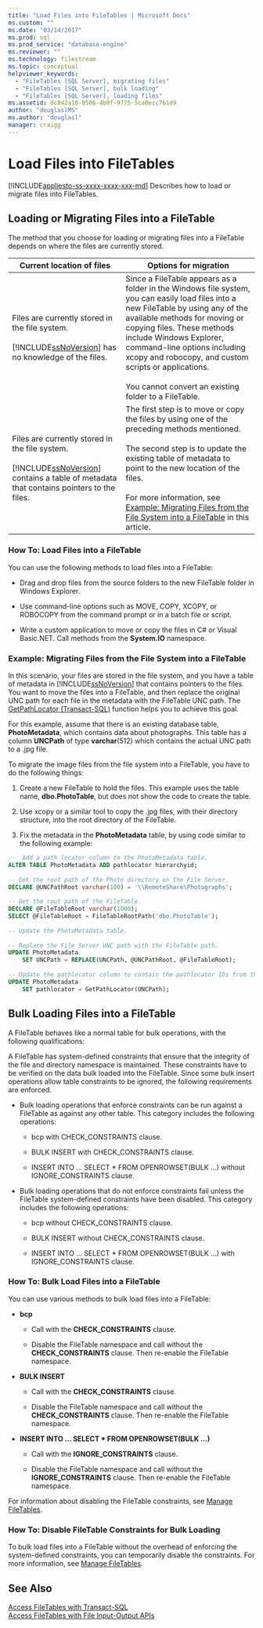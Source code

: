 ```yaml
---
title: "Load Files into FileTables | Microsoft Docs"
ms.custom: ""
ms.date: "03/14/2017"
ms.prod: sql
ms.prod_service: "database-engine"
ms.reviewer: ""
ms.technology: filestream
ms.topic: conceptual
helpviewer_keywords: 
  - "FileTables [SQL Server], migrating files"
  - "FileTables [SQL Server], bulk loading"
  - "FileTables [SQL Server], loading files"
ms.assetid: dc842a10-0586-4b0f-9775-5ca0ecc761d9
author: "douglaslMS"
ms.author: "douglasl"
manager: craigg
---
```

# Load Files into FileTables
[!INCLUDE[appliesto-ss-xxxx-xxxx-xxx-md](../../includes/appliesto-ss-xxxx-xxxx-xxx-md.md)]
  Describes how to load or migrate files into FileTables.  
  
##  <a name="BasicsLoadNew"></a> Loading or Migrating Files into a FileTable  
 The method that you choose for loading or migrating files into a FileTable depends on where the files are currently stored.  
  
|Current location of files|Options for migration|  
|-------------------------------|---------------------------|  
|Files are currently stored in the file system.<br /><br /> [!INCLUDE[ssNoVersion](../../includes/ssnoversion-md.md)] has no knowledge of the files.|Since a FileTable appears as a folder in the Windows file system, you can easily load files into a new FileTable by using any of the available methods for moving or copying files. These methods include Windows Explorer, command-line options including xcopy and robocopy, and custom scripts or applications.<br /><br /> You cannot convert an existing folder to a FileTable.|  
|Files are currently stored in the file system.<br /><br /> [!INCLUDE[ssNoVersion](../../includes/ssnoversion-md.md)] contains a table of metadata that contains pointers to the files.|The first step is to move or copy the files by using one of the preceding methods mentioned.<br /><br /> The second step is to update the existing table of metadata to point to the new location of the files.<br /><br /> For more information, see [Example: Migrating Files from the File System into a FileTable](#HowToMigrateFiles) in this article.|  
  
###  <a name="HowToLoadNew"></a> How To: Load Files into a FileTable  
You can use the following methods to load files into a FileTable:  
  
-   Drag and drop files from the source folders to the new FileTable folder in Windows Explorer.  
  
-   Use command-line options such as MOVE, COPY, XCOPY, or ROBOCOPY from the command prompt or in a batch file or script.  
  
-   Write a custom application to move or copy the files in C# or Visual Basic.NET. Call methods from the **System.IO** namespace.  
  
###  <a name="HowToMigrateFiles"></a> Example: Migrating Files from the File System into a FileTable  
 In this scenario, your files are stored in the file system, and you have a table of metadata in [!INCLUDE[ssNoVersion](../../includes/ssnoversion-md.md)] that contains pointers to the files. You want to move the files into a FileTable, and then replace the original UNC path for each file in the metadata with the FileTable UNC path. The [GetPathLocator &#40;Transact-SQL&#41;](../../relational-databases/system-functions/getpathlocator-transact-sql.md) function helps you to achieve this goal.  
  
 For this example, assume that there is an existing database table, **PhotoMetadata**, which contains data about photographs. This table has a column **UNCPath** of type **varchar**(512) which contains the actual UNC path to a .jpg file.  
  
 To migrate the image files from the file system into a FileTable, you have to do the following things:  
  
1.  Create a new FileTable to hold the files. This example uses the table name, **dbo.PhotoTable**, but does not show the code to create the table.  
  
2.  Use xcopy or a similar tool to copy the .jpg files, with their directory structure, into the root directory of the FileTable.  
  
3.  Fix the metadata in the **PhotoMetadata** table, by using code similar to the following example:  
  
```sql  
--  Add a path locator column to the PhotoMetadata table.  
ALTER TABLE PhotoMetadata ADD pathlocator hierarchyid;  
  
-- Get the root path of the Photo directory on the File Server.  
DECLARE @UNCPathRoot varchar(100) = '\\RemoteShare\Photographs';  
  
-- Get the root path of the FileTable.  
DECLARE @FileTableRoot varchar(1000);  
SELECT @FileTableRoot = FileTableRootPath('dbo.PhotoTable');  
  
-- Update the PhotoMetadata table.  
  
-- Replace the File Server UNC path with the FileTable path.  
UPDATE PhotoMetadata  
    SET UNCPath = REPLACE(UNCPath, @UNCPathRoot, @FileTableRoot);  
  
-- Update the pathlocator column to contain the pathlocator IDs from the FileTable.  
UPDATE PhotoMetadata  
    SET pathlocator = GetPathLocator(UNCPath);  
```  
  
##  <a name="BasicsBulkLoad"></a> Bulk Loading Files into a FileTable  
 A FileTable behaves like a normal table for bulk operations, with the following qualifications:  
  
 A FileTable has system-defined constraints that ensure that the integrity of the file and directory namespace is maintained. These constraints have to be verified on the data bulk loaded into the FileTable. Since some bulk insert operations allow table constraints to be ignored, the following requirements are enforced.  
  
-   Bulk loading operations that enforce constraints can be run against a FileTable as against any other table. This category includes the following operations:  
  
    -   bcp with CHECK_CONSTRAINTS clause.  
  
    -   BULK INSERT with CHECK_CONSTRAINTS clause.  
  
    -   INSERT INTO … SELECT * FROM OPENROWSET(BULK …) without IGNORE_CONSTRAINTS clause.  
  
-   Bulk loading operations that do not enforce constraints fail unless the FileTable system-defined constraints have been disabled. This category includes the following operations:  
  
    -   bcp without CHECK_CONSTRAINTS clause.  
  
    -   BULK INSERT without CHECK_CONSTRAINTS clause.  
  
    -   INSERT INTO … SELECT * FROM OPENROWSET(BULK …) with IGNORE_CONSTRAINTS clause.  
  
###  <a name="HowToBulkLoad"></a> How To: Bulk Load Files into a FileTable  
 You can use various methods to bulk load files into a FileTable:  
  
-   **bcp**  
  
    -   Call with the **CHECK_CONSTRAINTS** clause.  
  
    -   Disable the FileTable namespace and call without the **CHECK_CONSTRAINTS** clause. Then re-enable the FileTable namespace.  
  
-   **BULK INSERT**  
  
    -   Call with the **CHECK_CONSTRAINTS** clause.  
  
    -   Disable the FileTable namespace and call without the **CHECK_CONSTRAINTS** clause. Then re-enable the FileTable namespace.  
  
-   **INSERT INTO … SELECT \* FROM OPENROWSET(BULK …)**  
  
    -   Call with the **IGNORE_CONSTRAINTS** clause.  
  
    -   Disable the FileTable namespace and call without the **IGNORE_CONSTRAINTS** clause. Then re-enable the FileTable namespace.  
  
 For information about disabling the FileTable constraints, see [Manage FileTables](../../relational-databases/blob/manage-filetables.md).  
  
###  <a name="disabling"></a> How To: Disable FileTable Constraints for Bulk Loading  
 To bulk load files into a FileTable without the overhead of enforcing the system-defined constraints, you can temporarily disable the constraints. For more information, see [Manage FileTables](../../relational-databases/blob/manage-filetables.md).  
  
## See Also  
 [Access FileTables with Transact-SQL](../../relational-databases/blob/access-filetables-with-transact-sql.md)   
 [Access FileTables with File Input-Output APIs](../../relational-databases/blob/access-filetables-with-file-input-output-apis.md)  
  
  
